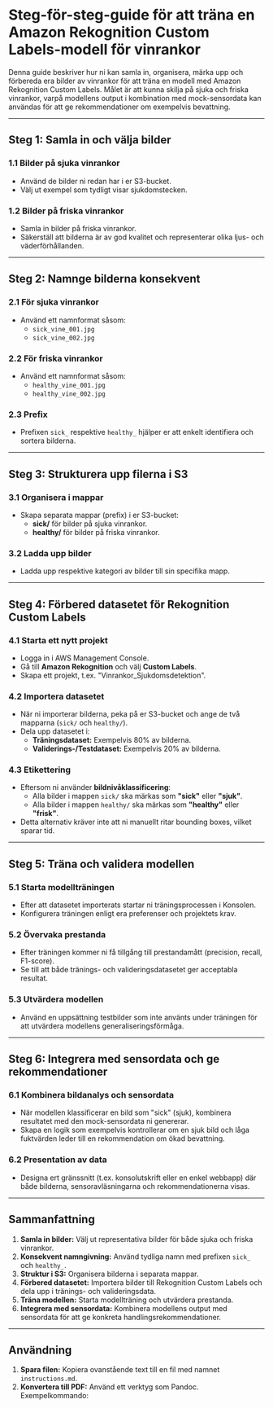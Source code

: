 # Steg-för-steg-guide för att träna en Amazon Rekognition Custom Labels-modell för vinrankor

Denna guide beskriver hur ni kan samla in, organisera, märka upp och förbereda era bilder av vinrankor för att träna en modell med Amazon Rekognition Custom Labels. Målet är att kunna skilja på sjuka och friska vinrankor, varpå modellens output i kombination med mock-sensordata kan användas för att ge rekommendationer om exempelvis bevattning.

---

## Steg 1: Samla in och välja bilder

### 1.1 Bilder på sjuka vinrankor  
- Använd de bilder ni redan har i er S3-bucket.
- Välj ut exempel som tydligt visar sjukdomstecken.

### 1.2 Bilder på friska vinrankor  
- Samla in bilder på friska vinrankor.  
- Säkerställ att bilderna är av god kvalitet och representerar olika ljus- och väderförhållanden.

---

## Steg 2: Namnge bilderna konsekvent

### 2.1 För sjuka vinrankor  
- Använd ett namnformat såsom:
  - `sick_vine_001.jpg`
  - `sick_vine_002.jpg`
  
### 2.2 För friska vinrankor  
- Använd ett namnformat såsom:
  - `healthy_vine_001.jpg`
  - `healthy_vine_002.jpg`
  
### 2.3 Prefix  
- Prefixen `sick_` respektive `healthy_` hjälper er att enkelt identifiera och sortera bilderna.

---

## Steg 3: Strukturera upp filerna i S3

### 3.1 Organisera i mappar  
- Skapa separata mappar (prefix) i er S3-bucket:
  - **sick/** för bilder på sjuka vinrankor.
  - **healthy/** för bilder på friska vinrankor.
  
### 3.2 Ladda upp bilder  
- Ladda upp respektive kategori av bilder till sin specifika mapp.

---

## Steg 4: Förbered datasetet för Rekognition Custom Labels

### 4.1 Starta ett nytt projekt  
- Logga in i AWS Management Console.
- Gå till **Amazon Rekognition** och välj **Custom Labels**.
- Skapa ett projekt, t.ex. "Vinrankor_Sjukdomsdetektion".

### 4.2 Importera datasetet  
- När ni importerar bilderna, peka på er S3-bucket och ange de två mapparna (`sick/` och `healthy/`).
- Dela upp datasetet i:
  - **Träningsdataset:** Exempelvis 80% av bilderna.
  - **Validerings-/Testdataset:** Exempelvis 20% av bilderna.

### 4.3 Etikettering  
- Eftersom ni använder **bildnivåklassificering**:
  - Alla bilder i mappen `sick/` ska märkas som **"sick"** eller **"sjuk"**.
  - Alla bilder i mappen `healthy/` ska märkas som **"healthy"** eller **"frisk"**.
- Detta alternativ kräver inte att ni manuellt ritar bounding boxes, vilket sparar tid.

---

## Steg 5: Träna och validera modellen

### 5.1 Starta modellträningen  
- Efter att datasetet importerats startar ni träningsprocessen i Konsolen.
- Konfigurera träningen enligt era preferenser och projektets krav.

### 5.2 Övervaka prestanda  
- Efter träningen kommer ni få tillgång till prestandamått (precision, recall, F1-score).
- Se till att både tränings- och valideringsdatasetet ger acceptabla resultat.

### 5.3 Utvärdera modellen  
- Använd en uppsättning testbilder som inte använts under träningen för att utvärdera modellens generaliseringsförmåga.

---

## Steg 6: Integrera med sensordata och ge rekommendationer

### 6.1 Kombinera bildanalys och sensordata  
- När modellen klassificerar en bild som "sick" (sjuk), kombinera resultatet med den mock-sensordata ni genererar.
- Skapa en logik som exempelvis kontrollerar om en sjuk bild och låga fuktvärden leder till en rekommendation om ökad bevattning.

### 6.2 Presentation av data  
- Designa ert gränssnitt (t.ex. konsolutskrift eller en enkel webbapp) där både bilderna, sensoravläsningarna och rekommendationerna visas.

---

## Sammanfattning

1. **Samla in bilder:** Välj ut representativa bilder för både sjuka och friska vinrankor.
2. **Konsekvent namngivning:** Använd tydliga namn med prefixen `sick_` och `healthy_`.
3. **Struktur i S3:** Organisera bilderna i separata mappar.
4. **Förbered datasetet:** Importera bilder till Rekognition Custom Labels och dela upp i tränings- och valideringsdata.
5. **Träna modellen:** Starta modellträning och utvärdera prestanda.
6. **Integrera med sensordata:** Kombinera modellens output med sensordata för att ge konkreta handlingsrekommendationer.

---

## Användning

1. **Spara filen:** Kopiera ovanstående text till en fil med namnet `instructions.md`.
2. **Konvertera till PDF:** Använd ett verktyg som Pandoc. Exempelkommando:

